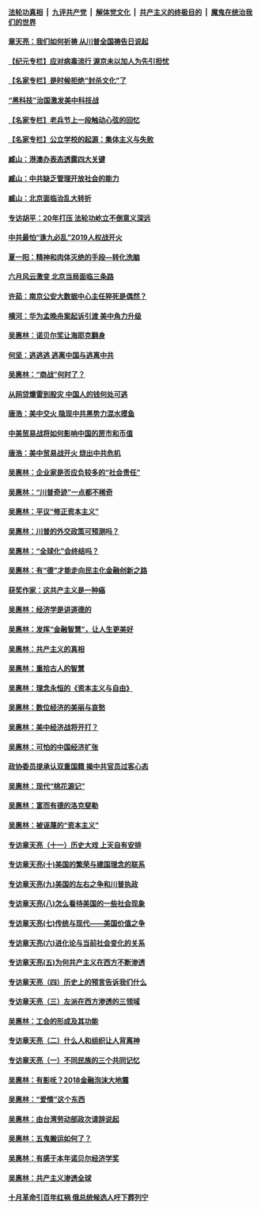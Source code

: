 

####  [法轮功真相](../../../../basic/blob/master/README.md?t=06301902) &nbsp;|&nbsp; [九评共产党](../../../../9ping.md/blob/master/README.md?t=06301902) &nbsp;|&nbsp; [解体党文化](../../../../jtdwh.md/blob/master/README.md?t=06301902)  &nbsp;|&nbsp; [共产主义的终极目的](../../../../gczydzjmd.md/blob/master/README.md?t=06301902) &nbsp;|&nbsp; [魔鬼在统治我们的世界](../../../../mgztzwmdsj.md/blob/master/README.md?t=06301902) 

#### [章天亮：我们如何祈祷 从川普全国祷告日说起](../pages/nsc423/n11944627.md?t=06301902) 

#### [【纪元专栏】应对病毒流行 渥京未以加人为先引担忧](../pages/nsc423/n11875714.md?t=06301902) 

#### [【名家专栏】是时候拒绝“封杀文化”了](../pages/nsc423/n11814093.md?t=06301902) 

#### [“黑科技”治国激发美中科技战](../pages/nsc423/n11638056.md?t=06301902) 

#### [【名家专栏】老兵节上一段触动心弦的回忆](../pages/nsc423/n11646016.md?t=06301902) 

#### [【名家专栏】公立学校的起源：集体主义与失败](../pages/nsc423/n11601833.md?t=06301902) 

#### [臧山：港澳办表态透露四大关键](../pages/nsc423/n11421628.md?t=06301902) 

#### [臧山：中共缺乏管理开放社会的能力](../pages/nsc423/n11407457.md?t=06301902) 

#### [臧山：北京面临治乱大转折](../pages/nsc423/n11406895.md?t=06301902) 

#### [专访胡平：20年打压 法轮功屹立不倒意义深远](../pages/nsc423/n11398800.md?t=06301902) 

#### [中共最怕“逢九必乱”2019人权战开火](../pages/nsc423/n11385248.md?t=06301902) 

#### [夏一阳：精神和肉体灭绝的手段—转化洗脑](../pages/nsc423/n11368250.md?t=06301902) 

#### [六月风云激变 北京当局面临三条路](../pages/nsc423/n11313668.md?t=06301902) 

#### [许茹：南京公安大数据中心主任猝死是偶然？](../pages/nsc423/n11064744.md?t=06301902) 

#### [横河：华为孟晚舟案起诉引渡 美中角力升级](../pages/nsc423/n11027230.md?t=06301902) 

#### [吴惠林：诺贝尔奖让海耶克翻身](../pages/nsc423/n10890049.md?t=06301902) 

#### [何坚：逃逃逃 逃离中国与逃离中共](../pages/nsc423/n10592891.md?t=06301902) 

#### [吴惠林：“商战”何时了？](../pages/nsc423/n10573558.md?t=06301902) 

#### [从网贷爆雷到股灾 中国人的钱何处可逃](../pages/nsc423/n10572800.md?t=06301902) 

#### [唐浩：美中交火 隐现中共黑势力混水摸鱼](../pages/nsc423/n10544040.md?t=06301902) 

#### [中美贸易战将如何影响中国的房市和币值](../pages/nsc423/n10543697.md?t=06301902) 

#### [唐浩：美中贸易战开火 烧出中共危机](../pages/nsc423/n10540126.md?t=06301902) 

#### [吴惠林：企业家是否应负较多的“社会责任”](../pages/nsc423/n10535022.md?t=06301902) 

#### [吴惠林：“川普奇迹”一点都不稀奇](../pages/nsc423/n10512808.md?t=06301902) 

#### [吴惠林：平议“修正资本主义”](../pages/nsc423/n10495724.md?t=06301902) 

#### [吴惠林：川普的外交政策可预测吗？](../pages/nsc423/n10462387.md?t=06301902) 

#### [吴惠林：“全球化”会终结吗？](../pages/nsc423/n10452838.md?t=06301902) 

#### [吴惠林：有“德”才能走向民主化金融创新之路](../pages/nsc423/n10432292.md?t=06301902) 

#### [获奖作家：这共产主义是一种癌](../pages/nsc423/n10431541.md?t=06301902) 

#### [吴惠林：经济学是讲道德的](../pages/nsc423/n10398014.md?t=06301902) 

#### [吴惠林：发挥“金融智慧”，让人生更美好](../pages/nsc423/n10375019.md?t=06301902) 

#### [吴惠林：共产主义的真相](../pages/nsc423/n10351394.md?t=06301902) 

#### [吴惠林：重拾古人的智慧](../pages/nsc423/n10337691.md?t=06301902) 

#### [吴惠林：理念永恒的《资本主义与自由》](../pages/nsc423/n10316274.md?t=06301902) 

#### [吴惠林：数位经济的美丽与哀愁](../pages/nsc423/n10292946.md?t=06301902) 

#### [吴惠林：美中经济战将开打？](../pages/nsc423/n10258825.md?t=06301902) 

#### [吴惠林：可怕的中国经济扩张](../pages/nsc423/n10219147.md?t=06301902) 

#### [政协委员提承认双重国籍 揭中共官员过客心态](../pages/nsc423/n10208809.md?t=06301902) 

#### [吴惠林：现代“桃花源记”](../pages/nsc423/n10185234.md?t=06301902) 

#### [吴惠林：富而有德的洛克斐勒](../pages/nsc423/n10142264.md?t=06301902) 

#### [吴惠林：被诬蔑的“资本主义”](../pages/nsc423/n10124816.md?t=06301902) 

#### [专访章天亮（十一）历史大戏 上天自有安排](../pages/nsc423/n10094905.md?t=06301902) 

#### [专访章天亮(十)美国的繁荣与建国理念的联系](../pages/nsc423/n10094899.md?t=06301902) 

#### [专访章天亮(九)美国的左右之争和川普执政](../pages/nsc423/n10094889.md?t=06301902) 

#### [专访章天亮(八)怎么看待美国的一些社会现象](../pages/nsc423/n10094857.md?t=06301902) 

#### [专访章天亮(七)传统与现代——美国价值之争](../pages/nsc423/n10093140.md?t=06301902) 

#### [专访章天亮(六)进化论与当前社会变化的关系](../pages/nsc423/n10092036.md?t=06301902) 

#### [专访章天亮(五)为何共产主义在西方不断渗透](../pages/nsc423/n10083620.md?t=06301902) 

#### [专访章天亮（四）历史上的预言告诉我们什么](../pages/nsc423/n10083606.md?t=06301902) 

#### [专访章天亮（三）左派在西方渗透的三领域](../pages/nsc423/n10081115.md?t=06301902) 

#### [吴惠林：工会的形成及其功能](../pages/nsc423/n10080633.md?t=06301902) 

#### [专访章天亮（二）什么人和组织让人背离神](../pages/nsc423/n10076637.md?t=06301902) 

#### [专访章天亮（一）不同民族的三个共同记忆](../pages/nsc423/n10074188.md?t=06301902) 

#### [吴惠林：有影呒？2018金融泡沫大地震](../pages/nsc423/n10040534.md?t=06301902) 

#### [吴惠林：“爱情”这个东西](../pages/nsc423/n10019423.md?t=06301902) 

#### [吴惠林：由台湾劳动部政次请辞说起](../pages/nsc423/n9979679.md?t=06301902) 

#### [吴惠林：五鬼搬运如何了？](../pages/nsc423/n9925338.md?t=06301902) 

#### [吴惠林：有感于本年诺贝尔经济学奖](../pages/nsc423/n9871883.md?t=06301902) 

#### [吴惠林：共产主义渗透全球](../pages/nsc423/n9812748.md?t=06301902) 

#### [十月革命引百年红祸 俄总统候选人吁下葬列宁](../pages/nsc423/n9810182.md?t=06301902) 

